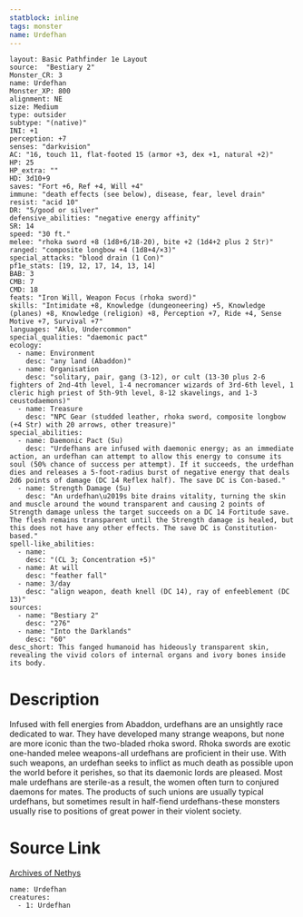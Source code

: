 ```yaml
---
statblock: inline
tags: monster
name: Urdefhan
---
```

```statblock
layout: Basic Pathfinder 1e Layout
source:  "Bestiary 2"
Monster_CR: 3
name: Urdefhan
Monster_XP: 800
alignment: NE
size: Medium
type: outsider
subtype: "(native)"
INI: +1
perception: +7
senses: "darkvision"
AC: "16, touch 11, flat-footed 15 (armor +3, dex +1, natural +2)"
HP: 25
HP_extra: ""
HD: 3d10+9
saves: "Fort +6, Ref +4, Will +4"
immune: "death effects (see below), disease, fear, level drain"
resist: "acid 10"
DR: "5/good or silver"
defensive_abilities: "negative energy affinity"
SR: 14
speed: "30 ft."
melee: "rhoka sword +8 (1d8+6/18-20), bite +2 (1d4+2 plus 2 Str)"
ranged: "composite longbow +4 (1d8+4/×3)"
special_attacks: "blood drain (1 Con)"
pf1e_stats: [19, 12, 17, 14, 13, 14]
BAB: 3
CMB: 7
CMD: 18
feats: "Iron Will, Weapon Focus (rhoka sword)"
skills: "Intimidate +8, Knowledge (dungeoneering) +5, Knowledge (planes) +8, Knowledge (religion) +8, Perception +7, Ride +4, Sense Motive +7, Survival +7"
languages: "Aklo, Undercommon"
special_qualities: "daemonic pact"
ecology:
  - name: Environment
    desc: "any land (Abaddon)"
  - name: Organisation
    desc: "solitary, pair, gang (3-12), or cult (13-30 plus 2-6 fighters of 2nd-4th level, 1-4 necromancer wizards of 3rd-6th level, 1 cleric high priest of 5th-9th level, 8-12 skavelings, and 1-3 ceustodaemons)"
  - name: Treasure
    desc: "NPC Gear (studded leather, rhoka sword, composite longbow (+4 Str) with 20 arrows, other treasure)"
special_abilities:
  - name: Daemonic Pact (Su)
    desc: "Urdefhans are infused with daemonic energy; as an immediate action, an urdefhan can attempt to allow this energy to consume its soul (50% chance of success per attempt). If it succeeds, the urdefhan dies and releases a 5-foot-radius burst of negative energy that deals 2d6 points of damage (DC 14 Reflex half). The save DC is Con-based."
  - name: Strength Damage (Su)
    desc: "An urdefhan\u2019s bite drains vitality, turning the skin and muscle around the wound transparent and causing 2 points of Strength damage unless the target succeeds on a DC 14 Fortitude save. The flesh remains transparent until the Strength damage is healed, but this does not have any other effects. The save DC is Constitution-based."
spell-like_abilities:
  - name:
    desc: "(CL 3; Concentration +5)"
  - name: At will
    desc: "feather fall"
  - name: 3/day
    desc: "align weapon, death knell (DC 14), ray of enfeeblement (DC 13)"
sources:
  - name: "Bestiary 2"
    desc: "276"
  - name: "Into the Darklands"
    desc: "60"
desc_short: This fanged humanoid has hideously transparent skin, revealing the vivid colors of internal organs and ivory bones inside its body.
```
# Description
Infused with fell energies from Abaddon, urdefhans are an unsightly race dedicated to war. They have developed many strange weapons, but none are more iconic than the two-bladed rhoka sword. Rhoka swords are exotic one-handed melee weapons-all urdefhans are proficient in their use. With such weapons, an urdefhan seeks to inflict as much death as possible upon the world before it perishes, so that its daemonic lords are pleased. Most male urdefhans are sterile-as a result, the women often turn to conjured daemons for mates. The products of such unions are usually typical urdefhans, but sometimes result in half-fiend urdefhans-these monsters usually rise to positions of great power in their violent society.
# Source Link
[Archives of Nethys](https://aonprd.com/MonsterDisplay.aspx?ItemName=Urdefhan)
```encounter-table
name: Urdefhan
creatures:
  - 1: Urdefhan
```
